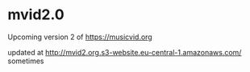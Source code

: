 # mvid2.0



Upcoming version 2 of https://musicvid.org

updated at http://mvid2.org.s3-website.eu-central-1.amazonaws.com/ sometimes

